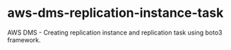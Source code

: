 # aws-dms-replication-instance-task
AWS DMS - Creating replication instance and replication task using boto3 framework.
